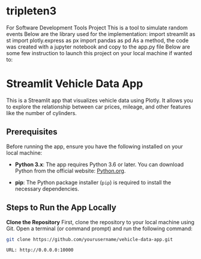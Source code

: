 # tripleten3
For Software Development Tools Project
This is a tool to simulate random events
Below are the library used for the implementation:
import streamlit as st
import plotly.express as px
import pandas as pd
As a method, the code was created with a jupyter notebook and copy to the app.py file
Below are some few instruction to launch this project on your local machine if wanted to:
# Streamlit Vehicle Data App
This is a Streamlit app that visualizes vehicle data using Plotly. It allows you to explore the relationship between car prices, mileage, and other features like the number of cylinders.

## Prerequisites
Before running the app, ensure you have the following installed on your local machine:

- **Python 3.x**: The app requires Python 3.6 or later. You can download Python from the official website: [Python.org](https://www.python.org/downloads/).
  
- **pip**: The Python package installer (`pip`) is required to install the necessary dependencies.
## Steps to Run the App Locally
 **Clone the Repository**
   First, clone the repository to your local machine using Git. Open a terminal (or command prompt) and run the following command:

   ```bash
   git clone https://github.com/yourusername/vehicle-data-app.git

   URL: http://0.0.0.0:10000

